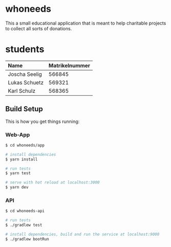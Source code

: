 # whoneeds
This a small educational application that is meant to help charitable projects to collect all sorts of donations.

# students

| Name          | Matrikelnummer |
| :------------ | -------------- |
| Joscha Seelig | 566845         |
| Lukas Schuetz | 569321         |
| Karl Schulz   | 568365         |


## Build Setup

This is how you get things running:

### Web-App
```bash
$ cd whoneeds/app

# install dependencies
$ yarn install

# run tests
$ yarn test

# serve with hot reload at localhost:3000
$ yarn dev
```

### API
```bash
$ cd whoneeds-api

# run tests
$ ./gradlew test

# install dependencies, build and run the service at localhost:9000
$ ./gradlew bootRun
```
